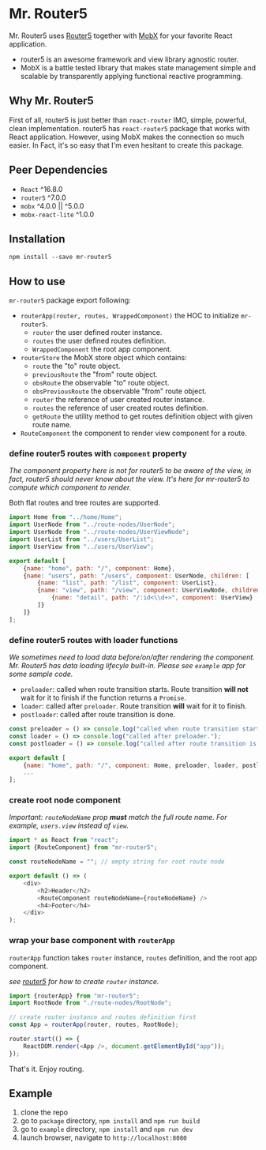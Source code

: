 # Mr. Router5

Mr. Router5 uses [Router5](https://router5.js.org) together with [MobX](https://mobx.js.org) for your favorite React application.

- router5 is an awesome framework and view library agnostic router.
- MobX is a battle tested library that makes state management simple and scalable by transparently applying functional reactive programming.


## Why Mr. Router5

First of all, router5 is just better than `react-router` IMO, simple, powerful, clean implementation. router5 has `react-router5` package that works with React application. However, using MobX makes the connection so much easier. In Fact, it's so easy that I'm even hesitant to create this package.


## Peer Dependencies

- `React` ^16.8.0
- `router5` ^7.0.0
- `mobx` ^4.0.0 || ^5.0.0
- `mobx-react-lite` ^1.0.0


## Installation
`npm install --save mr-router5`


## How to use

`mr-router5` package export following:
- `routerApp(router, routes, WrappedComponent)` the HOC to initialize `mr-router5`.
  - `router` the user defined router instance.
  - `routes` the user defined routes definition.
  - `WrappedComponent` the root app component.
- `routerStore` the MobX store object which contains:
  - `route` the "to" route object.
  - `previousRoute` the "from" route object.
  - `obsRoute` the observable "to" route object.
  - `obsPreviousRoute` the observable "from" route object.
  - `router` the reference of user created router instance.
  - `routes` the reference of user created routes definition.
  - `getRoute` the utility method to get routes definition object with given route name.
- `RouteComponent` the component to render view component for a route.

### define router5 routes with `component` property

*The component property here is not for router5 to be aware of the view, in fact, router5 should never know about the view. It's here for mr-router5 to compute which component to render.*

Both flat routes and tree routes are supported.

```js
import Home from "../home/Home";
import UserNode from "../route-nodes/UserNode";
import UserNode from "../route-nodes/UserViewNode";
import UserList from "../users/UserList";
import UserView from "../users/UserView";

export default [
    {name: "home", path: "/", component: Home},
    {name: "users", path: "/users", component: UserNode, children: [
        {name: "list", path: "/list", component: UserList},
        {name: "view", path: "/view", component: UserViewNode, children: [
            {name: "detail", path: "/:id<\\d+>", component: UserView}
        ]}
    ]}
];

```

### define router5 routes with loader functions

*We sometimes need to load data before/on/after rendering the component. Mr. Router5 has data loading lifecyle built-in. Please see `example` app for some sample code.*
- `preloader`: called when route transition starts. Route transition **will not** wait for it to finish if the function returns a `Promise`.
- `loader`: called after `preloader`. Route transition **will** wait for it to finish.
- `postloader`: called after route transition is done.

```js
const preloader = () => console.log("called when route transition starts.");
const loader = () => console.log("called after preloader.");
const postloader = () => console.log("called after route transition is done.");

export default [
    {name: "home", path: "/", component: Home, preloader, loader, postloader},
    ...
];
```


### create root node component

*Important: `routeNodeName` prop **must** match the full route name. For example, `users.view` instead of `view`.*

```js
import * as React from "react";
import {RouteComponent} from "mr-router5";

const routeNodeName = ""; // empty string for root route node

export default () => (
    <div>
        <h2>Header</h2>
        <RouteComponent routeNodeName={routeNodeName} />
        <h4>Footer</h4>
    </div>
);
```

### wrap your base component with `routerApp`

`routerApp` function takes `router` instance, `routes` definition, and the root app component.

*see [router5](https://router5.js.org/guides/defining-routes) for how to create `router` instance.*

```js
import {routerApp} from "mr-router5";
import RootNode from "./route-nodes/RootNode";

// create router instance and routes definition first
const App = routerApp(router, routes, RootNode);

router.start(() => {
    ReactDOM.render(<App />, document.getElementById("app"));
});
```

That's it. Enjoy routing.


## Example

1. clone the repo
1. go to `package` directory, `npm install` and `npm run build`
1. go to `example` directory, `npm install` and `npm run dev`
1. launch browser, navigate to `http://localhost:8080`

